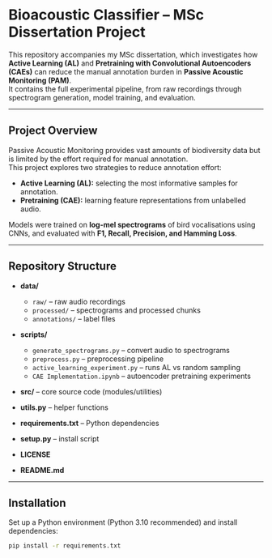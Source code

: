# Bioacoustic Classifier – MSc Dissertation Project

This repository accompanies my MSc dissertation, which investigates how **Active Learning (AL)** and **Pretraining with Convolutional Autoencoders (CAEs)** can reduce the manual annotation burden in **Passive Acoustic Monitoring (PAM)**.  
It contains the full experimental pipeline, from raw recordings through spectrogram generation, model training, and evaluation.

---

## Project Overview
Passive Acoustic Monitoring provides vast amounts of biodiversity data but is limited by the effort required for manual annotation.  
This project explores two strategies to reduce annotation effort:
- **Active Learning (AL):** selecting the most informative samples for annotation.  
- **Pretraining (CAE):** learning feature representations from unlabelled audio.  

Models were trained on **log-mel spectrograms** of bird vocalisations using CNNs, and evaluated with **F1, Recall, Precision, and Hamming Loss**.

---

## Repository Structure
- **data/**  
  - `raw/` – raw audio recordings  
  - `processed/` – spectrograms and processed chunks  
  - `annotations/` – label files  

- **scripts/**  
  - `generate_spectrograms.py` – convert audio to spectrograms  
  - `preprocess.py` – preprocessing pipeline  
  - `active_learning_experiment.py` – runs AL vs random sampling  
  - `CAE Implementation.ipynb` – autoencoder pretraining experiments  

- **src/** – core source code (modules/utilities)  

- **utils.py** – helper functions  
- **requirements.txt** – Python dependencies  
- **setup.py** – install script  
- **LICENSE**  
- **README.md**  

---

## Installation
Set up a Python environment (Python 3.10 recommended) and install dependencies:

```bash
pip install -r requirements.txt
